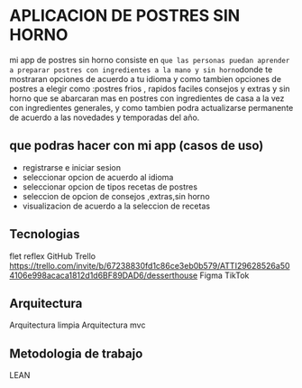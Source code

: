 # APLICACION DE POSTRES SIN HORNO
 mi app de postres sin horno consiste en ``que las personas puedan aprender a preparar postres con ingredientes a la mano y sin horno``donde te mostraran opciones de acuerdo a tu idioma y como tambien opciones de postres a elegir como :postres  frios , rapidos faciles consejos y extras  y sin horno que se abarcaran mas en  postres con ingredientes de casa a la vez con  ingredientes generales, y como tambien podra actualizarse permanente  de acuerdo a las novedades y temporadas del año.


 ## que podras hacer con mi app (casos de uso)

 - registrarse e iniciar sesion
 - seleccionar opcion de acuerdo al idioma
 - seleccionar opcion de  tipos recetas de postres
 - seleccion de opcion de consejos ,extras,sin horno
 - visualizacion de acuerdo a la seleccion de recetas
 


## Tecnologias
flet
reflex
GitHub
Trello
https://trello.com/invite/b/67238830fd1c86ce3eb0b579/ATTI29628526a504106e998acaca1812d1d6BF89DAD6/desserthouse
Figma
TikTok

## Arquitectura

Arquitectura limpia
Arquitectura mvc


## Metodologia de trabajo
LEAN